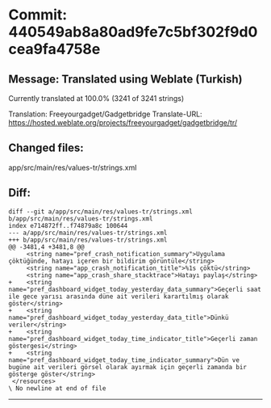 # Commit: 440549ab8a80ad9fe7c5bf302f9d0cea9fa4758e
## Message: Translated using Weblate (Turkish)

Currently translated at 100.0% (3241 of 3241 strings)

Translation: Freeyourgadget/Gadgetbridge
Translate-URL: https://hosted.weblate.org/projects/freeyourgadget/gadgetbridge/tr/
## Changed files:
app/src/main/res/values-tr/strings.xml

## Diff:
```
diff --git a/app/src/main/res/values-tr/strings.xml b/app/src/main/res/values-tr/strings.xml
index e714872ff..f74879a8c 100644
--- a/app/src/main/res/values-tr/strings.xml
+++ b/app/src/main/res/values-tr/strings.xml
@@ -3481,4 +3481,8 @@
     <string name="pref_crash_notification_summary">Uygulama çöktüğünde, hatayı içeren bir bildirim görüntüle</string>
     <string name="app_crash_notification_title">%1s çöktü</string>
     <string name="app_crash_share_stacktrace">Hatayı paylaş</string>
+    <string name="pref_dashboard_widget_today_yesterday_data_summary">Geçerli saat ile gece yarısı arasında düne ait verileri karartılmış olarak göster</string>
+    <string name="pref_dashboard_widget_today_yesterday_data_title">Dünkü veriler</string>
+    <string name="pref_dashboard_widget_today_time_indicator_title">Geçerli zaman göstergesi</string>
+    <string name="pref_dashboard_widget_today_time_indicator_summary">Dün ve bugüne ait verileri görsel olarak ayırmak için geçerli zamanda bir gösterge göster</string>
 </resources>
\ No newline at end of file
```
-----------------------------------
